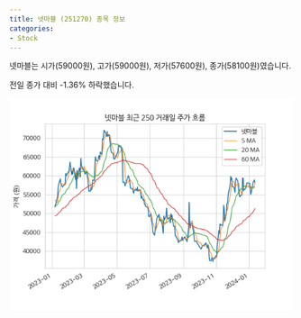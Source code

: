 ```yaml
---
title: 넷마블 (251270) 종목 정보
categories:
- Stock
---
```


넷마블는 시가(59000원), 고가(59000원), 저가(57600원), 종가(58100원)였습니다.

전일 종가 대비 -1.36% 하락했습니다.

<!-- more -->

![251270](/assets/stock_images/251270.png)